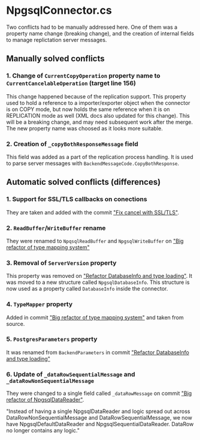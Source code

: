# NpgsqlConnector.cs

Two conflicts had to be manually addressed here. One of them was a property name change (breaking change), and the creation of internal fields to manage replictation server messages.

## Manually solved conflicts

### 1. Change of `CurrentCopyOperation` property name to `CurrentCancelableOperation` (target line 156)

This change happened because of the replication support. This property used to hold a reference to a importer/exporter object when the connector is on COPY mode, but now holds the same reference when it is on REPLICATION mode as well (XML docs also updated for this change). This will be a breaking change, and may need subsequent work after the merge. The new property name was choosed as it looks more suitable.

### 2. Creation of `_copyBothResponseMessage` field

This field was added as a part of the replication process handling. It is used to parse server messages with `BackendMessageCode.CopyBothResponse`.

## Automatic solved conflicts (differences)

### 1. Support for SSL/TLS callbacks on conections

They are taken and added with the commit ["Fix cancel with SSL/TLS"](https://github.com/npgsql/npgsql/commit/6d7fd2ba918a287e73dca3680b80ce18ab389218).

### 2. `ReadBuffer`/`WriteBuffer` rename

They were renamed to `NpqsqlReadBuffer` and `NpgsqlWriteBuffer` on ["Big refactor of type mapping system"](https://github.com/npgsql/npgsql/commit/4a503c7000dae25cf2ddc860d25d2db93539c0d0)

### 3. Removal of `ServerVersion` property

This property was removed on ["Refactor DatabaseInfo and type loading"](https://github.com/npgsql/npgsql/commit/12e39c233b7b77645b568efd2294a87a338353e9#diff-dbae64e4e10e0d9c3e6dd5bbbc2aeb45). It was moved to a new structure called `NpgsqlDatabaseInfo`. This structure is now used as a property called `DatabaseInfo` inside the connector.

### 4. `TypeMapper` property

Added in commit ["Big refactor of type mapping system"](https://github.com/npgsql/npgsql/commit/4a503c7000dae25cf2ddc860d25d2db93539c0d0#diff-dbae64e4e10e0d9c3e6dd5bbbc2aeb45) and taken from source.

### 5. `PostgresParameters` property

It was renamed from `BackendParameters` in commit ["Refactor DatabaseInfo and type loading"](https://github.com/npgsql/npgsql/commit/12e39c233b7b77645b568efd2294a87a338353e9)

### 6. Update of `_dataRowSequentialMessage` and `_dataRowNonSequentialMessage`

They were changed to a single field called `_dataRowMessage` on commit ["Big refactor of NpgsqlDataReader"](https://github.com/npgsql/npgsql/commit/dc5b97d9fe17ca9ef03ce10da19554df1233d0fa#diff-dbae64e4e10e0d9c3e6dd5bbbc2aeb45).

"Instead of having a single NpgsqlDataReader and logic spread out across DataRowNonSequentialMessage and DataRowSequentialMessage, we now have NpgsqlDefaultDataReader and NpgsqlSequentialDataReader. DataRow no longer contains any logic."